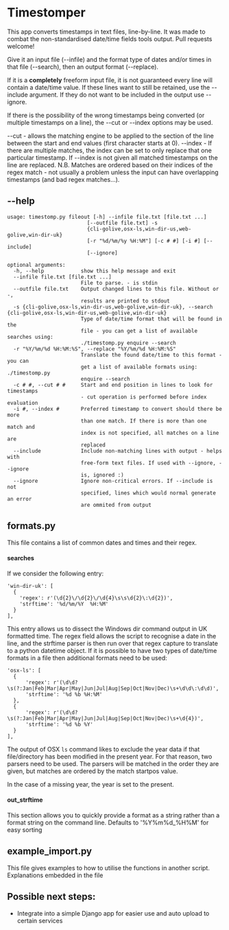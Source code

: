 # Timestomper

This app converts timestamps in text files, line-by-line. It was made to combat the non-standardised date/time fields tools output. Pull requests welcome!

Give it an input file (\-\-infile) and the format type of dates and/or times in that file (\-\-search), then an output format (\-\-replace).

If it is a **completely** freeform input file, it is not guaranteed every line will contain a date/time value. If these lines want to still be retained, use the \-\-include argument. If they do not want to be included in the output use \-\-ignore.

If there is the possibility of the wrong timestamps being converted (or multiple timestamps on a line), the \-\-cut or \-\-index options may be used.

\-\-cut - allows the matching engine to be applied to the section of the line between the start and end values (first character starts at 0).
\-\-index - If there are multiple matches, the index can be set to only replace that one particular timestamp. If \-\-index is not given all matched timestamps on the line are replaced. N.B. Matches are ordered based on their indices of the regex match - not usually a problem unless the input can have overlapping timestamps (and bad regex matches...).


## \-\-help

    usage: timestomp.py fileout [-h] --infile file.txt [file.txt ...]
                              [--outfile file.txt] -s
                              {cli-golive,osx-ls,win-dir-us,web-golive,win-dir-uk}
                              [-r "%d/%m/%y %H:%M"] [-c # #] [-i #] [--include]
                              [--ignore]

    optional arguments:
      -h, --help            show this help message and exit
      --infile file.txt [file.txt ...]
                            File to parse. - is stdin
      --outfile file.txt    Output changed lines to this file. Without or -,
                            results are printed to stdout
      -s {cli-golive,osx-ls,win-dir-us,web-golive,win-dir-uk}, --search {cli-golive,osx-ls,win-dir-us,web-golive,win-dir-uk}
                            Type of date/time format that will be found in the
                            file - you can get a list of available searches using:
                            ./timestomp.py enquire --search
      -r "%Y/%m/%d %H:%M:%S", --replace "%Y/%m/%d %H:%M:%S"
                            Translate the found date/time to this format - you can
                            get a list of available formats using: ./timestomp.py
                            enquire --search
      -c # #, --cut # #     Start and end position in lines to look for timestamps
                            - cut operation is performed before index evaluation
      -i #, --index #       Preferred timestamp to convert should there be more
                            than one match. If there is more than one match and
                            index is not specified, all matches on a line are
                            replaced
      --include             Include non-matching lines with output - helps with
                            free-form text files. If used with --ignore, --ignore
                            is, ignored :)
      --ignore              Ignore non-critical errors. If --include is not
                            specified, lines which would normal generate an error
                            are ommited from output


## formats\.py
This file contains a list of common dates and times and their regex.

#### searches

If we consider the following entry:

    'win-dir-uk': [
      {
        'regex': r'(\d{2}\/\d{2}\/\d{4}\s\s\d{2}\:\d{2})',
        'strftime': '%d/%m/%Y  %H:%M'
      }
    ],

This entry allows us to dissect the Windows dir command output in UK formatted time. The regex field allows the script to recognise a date in the line, and the strftime parser is then run over that regex capture to translate to a python datetime object.
If it is possible to have two types of date/time formats in a file then additional formats need to be used:

    'osx-ls': [
      {
          'regex': r'(\d\d?\s(?:Jan|Feb|Mar|Apr|May|Jun|Jul|Aug|Sep|Oct|Nov|Dec)\s+\d\d\:\d\d)',
          'strftime': '%d %b %H:%M'
      },
      {
          'regex': r'(\d\d?\s(?:Jan|Feb|Mar|Apr|May|Jun|Jul|Aug|Sep|Oct|Nov|Dec)\s+\d{4})',
          'strftime': '%d %b %Y'
      }
    ],
The output of OSX `ls` command likes to exclude the year data if that file/directory has been modified in the present year. For that reason, two parsers need to be used. The parsers will be matched in the order they are given, but matches are ordered by the match startpos value.

In the case of a missing year, the year is set to the present.

#### out_strftime

This section allows you to quickly provide a format as a string rather than a format string on the command line. Defaults to '%Y%m%d_%H%M' for easy sorting

## example_import\.py

This file gives examples to how to utilise the functions in another script. Explanations embedded in the file

## Possible next steps:

- Integrate into a simple Django app for easier use and auto upload to certain services
